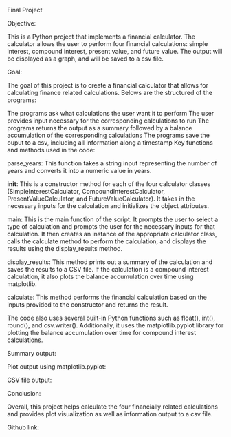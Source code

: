  

Final Project


Objective:

This is a Python project that implements a financial calculator. The calculator allows the user to perform four financial calculations: simple interest, compound interest, present value, and future value. The output will be displayed as a graph, and will be saved to a csv file.





Goal:

The goal of this project is to create a financial calculator that allows for calculating finance related calculations. Belows are the structured of the programs:

The programs ask what calculations the user want it to perform
The user provides input necessary for the corresponding calculations to run
The programs returns the output as a summary followed by a balance accumulation of the corresponding calculations
The programs save the ouput to a csv, including all information along a timestamp
Key functions and methods used in the code:

parse_years: This function takes a string input representing the number of years and converts it into a numeric value in years.

 __init__: This is a constructor method for each of the four calculator classes (SimpleInterestCalculator, CompoundInterestCalculator, PresentValueCalculator, and FutureValueCalculator). It takes in the necessary inputs for the calculation and initializes the object attributes.

main: This is the main function of the script. It prompts the user to select a type of calculation and prompts the user for the necessary inputs for that calculation. It then creates an instance of the appropriate calculator class, calls the calculate method to perform the calculation, and displays the results using the display_results method.

display_results: This method prints out a summary of the calculation and saves the results to a CSV file. If the calculation is a compound interest calculation, it also plots the balance accumulation over time using matplotlib.

calculate: This method performs the financial calculation based on the inputs provided to the constructor and returns the result.

The code also uses several built-in Python functions such as float(), int(), round(), and csv.writer(). Additionally, it uses the matplotlib.pyplot library for plotting the balance accumulation over time for compound interest calculations.


Summary output:



Plot output using matplotlib.pyplot:


CSV file output:



Conclusion:

Overall, this project helps calculate the four financially related calculations and provides plot visualization as well as information output to a csv file.

Github link:







